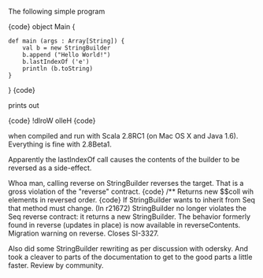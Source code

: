 The following simple program

{code}
object Main {

    def main (args : Array[String]) {
        val b = new StringBuilder
        b.append ("Hello World!")
        b.lastIndexOf ('e')
        println (b.toString)
    }

}
{code}

prints out

{code}
!dlroW olleH
{code}

when compiled and run with Scala 2.8RC1 (on Mac OS X and Java 1.6).  Everything is fine with 2.8Beta1.

Apparently the lastIndexOf call causes the contents of the builder to be reversed as a side-effect.

Whoa man, calling reverse on StringBuilder reverses the target.  That is a gross violation of the "reverse" contract.
{code}
  /** Returns new $$coll wih elements in reversed order.
{code}
If StringBuilder wants to inherit from Seq that method must change.
(In r21672) StringBuilder no longer violates the Seq reverse contract: it
returns a new StringBuilder.  The behavior formerly found in
reverse (updates in place) is now available in reverseContents.
Migration warning on reverse.  Closes SI-3327.

Also did some StringBuilder rewriting as per discussion with
odersky.  And took a cleaver to parts of the documentation to
get to the good parts a little faster.  Review by community.
